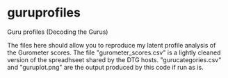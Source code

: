 # guruprofiles
Guru profiles (Decoding the Gurus)

The files here should allow you to reproduce my latent profile analysis of the Gurometer scores. The file "gurometer_scores.csv" is a lightly cleaned version of the spreadhseet shared by the DTG hosts. "gurucategories.csv" and "guruplot.png" are the output produced by this code if run as is.
